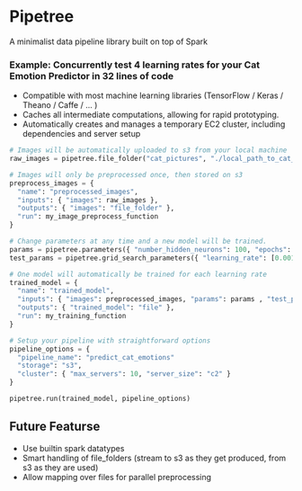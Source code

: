 # Pipetree
A minimalist data pipeline library built on top of Spark

### Example: Concurrently test 4 learning rates for your Cat Emotion Predictor in 32 lines of code


* Compatible with most machine learning libraries (TensorFlow / Keras / Theano / Caffe / ... )
* Caches all intermediate computations, allowing for rapid prototyping.
* Automatically creates and manages a temporary EC2 cluster, including dependencies and server setup

```python
# Images will be automatically uploaded to s3 from your local machine
raw_images = pipetree.file_folder("cat_pictures", "./local_path_to_cat_images/")

# Images will only be preprocessed once, then stored on s3
preprocess_images = {
  "name": "preprocessed_images",
  "inputs": { "images": raw_images },
  "outputs": { "images": "file_folder" },
  "run": my_image_preprocess_function
}

# Change parameters at any time and a new model will be trained.
params = pipetree.parameters({ "number_hidden_neurons": 100, "epochs": 200 })
test_params = pipetree.grid_search_parameters({ "learning_rate": [0.001, 0.01, 0.1, 0.2] })

# One model will automatically be trained for each learning rate
trained_model = {
  "name": "trained_model",
  "inputs": { "images": preprocessed_images, "params": params , "test_params": test_params },
  "outputs": { "trained_model": "file" },
  "run": my_training_function
}

# Setup your pipeline with straightforward options
pipeline_options = {
  "pipeline_name": "predict_cat_emotions"
  "storage": "s3",
  "cluster": { "max_servers": 10, "server_size": "c2" }
}

pipetree.run(trained_model, pipeline_options)
```

## Future Featurse

* Use builtin spark datatypes
* Smart handling of file_folders (stream to s3 as they get produced, from s3 as they are used)
* Allow mapping over files for parallel preprocessing



